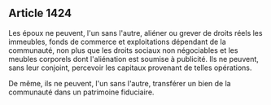 Article 1424
----
Les époux ne peuvent, l'un sans l'autre, aliéner ou grever de droits réels les
immeubles, fonds de commerce et exploitations dépendant de la communauté, non
plus que les droits sociaux non négociables et les meubles corporels dont
l'aliénation est soumise à publicité. Ils ne peuvent, sans leur conjoint,
percevoir les capitaux provenant de telles opérations.

De même, ils ne peuvent, l'un sans l'autre, transférer un bien de la communauté
dans un patrimoine fiduciaire.
